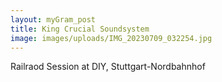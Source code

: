 ```yaml
---
layout: myGram_post
title: King Crucial Soundsystem
image: images/uploads/IMG_20230709_032254.jpg
---
```


Railraod Session at DIY, Stuttgart-Nordbahnhof
